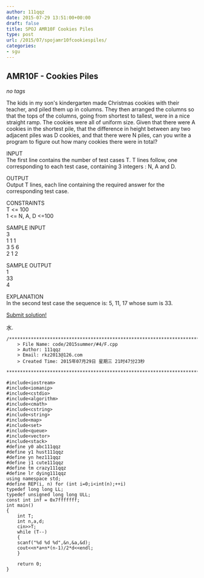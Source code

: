 ```yaml
---
author: 111qqz
date: 2015-07-29 13:51:00+00:00
draft: false
title: SPOJ AMR10F Cookies Piles
type: post
url: /2015/07/spojamr10fcookiespiles/
categories:
- sgu
---
```


## AMR10F - Cookies Piles







_no tags_













The kids in my son's kindergarten made Christmas cookies with their teacher, and piled them up in columns. They then arranged the columns so that the tops of the columns, going from shortest to tallest, were in a nice straight ramp. The cookies were all of uniform size. Given that there were A cookies in the shortest pile, that the difference in height between any two adjacent piles was D cookies, and that there were N piles, can you write a program to figure out how many cookies there were in total?   
  
INPUT   
The first line contains the number of test cases T. T lines follow, one corresponding to each test case, containing 3 integers : N, A and D.   
  
OUTPUT  
Output T lines, each line containing the required answer for the corresponding test case.   
  
CONSTRAINTS   
T <= 100   
1 <= N, A, D <=100   
  
SAMPLE INPUT   
3   
1 1 1   
3 5 6   
2 1 2   
  
SAMPLE OUTPUT   
1   
33   
4   
  
EXPLANATION   
In the second test case the sequence is: 5, 11, 17 whose sum is 33.








[ Submit solution!](http://www.spoj.com/submit/AMR10F/)







水.



    

    
    /*************************************************************************
    	> File Name: code/2015summer/#4/F.cpp
    	> Author: 111qqz
    	> Email: rkz2013@126.com 
    	> Created Time: 2015年07月29日 星期三 21时47分23秒
     ************************************************************************/
    
    #include<iostream>
    #include<iomanip>
    #include<cstdio>
    #include<algorithm>
    #include<cmath>
    #include<cstring>
    #include<string>
    #include<map>
    #include<set>
    #include<queue>
    #include<vector>
    #include<stack>
    #define y0 abc111qqz
    #define y1 hust111qqz
    #define yn hez111qqz
    #define j1 cute111qqz
    #define tm crazy111qqz
    #define lr dying111qqz
    using namespace std;
    #define REP(i, n) for (int i=0;i<int(n);++i)  
    typedef long long LL;
    typedef unsigned long long ULL;
    const int inf = 0x7fffffff;
    int main()
    {
        int T;
        int n,a,d;
        cin>>T;
        while (T--)
        {
    	scanf("%d %d %d",&n,&a,&d);
    	cout<<n*a+n*(n-1)/2*d<<endl;
        }
      
    	return 0;
    }
    



